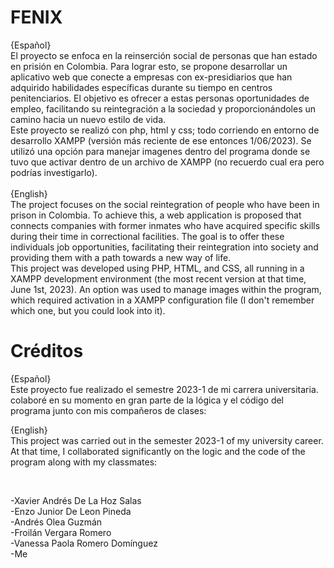 <meta charset="UTF-8">

# FENIX
{Español}
<br>
El proyecto se enfoca en la reinserción social de personas que han estado en prisión en Colombia. Para lograr esto, se propone desarrollar un aplicativo web que conecte a empresas con ex-presidiarios que han adquirido habilidades específicas durante su tiempo en centros penitenciarios. El objetivo es ofrecer a estas personas oportunidades de empleo, facilitando su reintegración a la sociedad y proporcionándoles un camino hacia un nuevo estilo de vida.
<br>
Este proyecto se realizó con php, html y css; todo corriendo en entorno de desarrollo XAMPP (versión más reciente de ese entonces 1/06/2023). Se utilizó una opción para manejar imagenes dentro del programa donde se tuvo que activar dentro de un archivo de XAMPP (no recuerdo cual era pero podrías investigarlo).
<br>
<br>
{English}
<br>
The project focuses on the social reintegration of people who have been in prison in Colombia. To achieve this, a web application is proposed that connects companies with former inmates who have acquired specific skills during their time in correctional facilities. The goal is to offer these individuals job opportunities, facilitating their reintegration into society and providing them with a path towards a new way of life.
<br>
This project was developed using PHP, HTML, and CSS, all running in a XAMPP development environment (the most recent version at that time, June 1st, 2023). An option was used to manage images within the program, which required activation in a XAMPP configuration file (I don't remember which one, but you could look into it).

# Créditos
{Español}
<br>
Este proyecto fue realizado el semestre  2023-1 de mi carrera universitaria. colaboré en su momento en gran parte de la lógica y el código del programa junto con mis compañeros de clases:
<br>

{English}
<br>
This project was carried out in the semester  2023-1 of my university career. At that time, I collaborated significantly on the logic and the code of the program along with my classmates:

<br>

-Xavier Andrés De La Hoz Salas<br>
-Enzo Junior De Leon Pineda<br>
-Andrés Olea Guzmán<br>
-Froilán Vergara Romero<br>
-Vanessa Paola Romero Domínguez<br>
-Me
